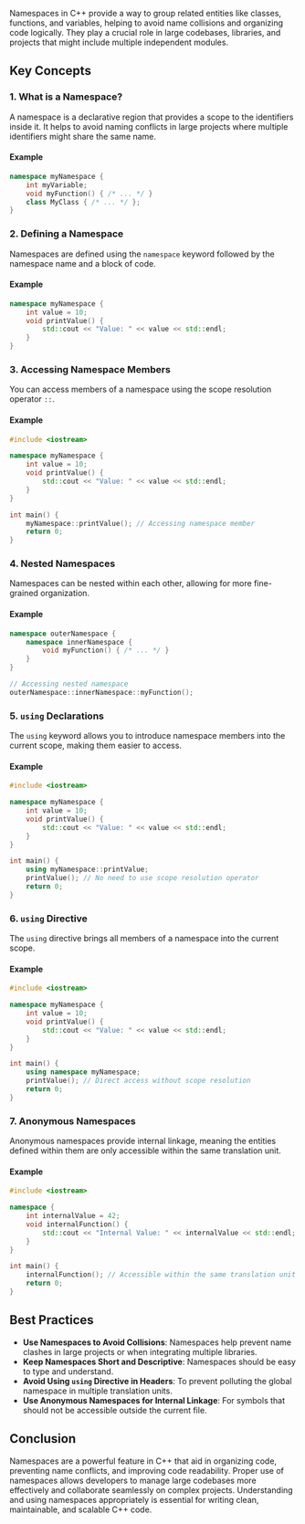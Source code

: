 
Namespaces in C++ provide a way to group related entities like classes, functions, and variables, helping to avoid name collisions and organizing code logically. They play a crucial role in large codebases, libraries, and projects that might include multiple independent modules.

## Key Concepts

### 1. What is a Namespace?

A namespace is a declarative region that provides a scope to the identifiers inside it. It helps to avoid naming conflicts in large projects where multiple identifiers might share the same name.

#### Example

```cpp
namespace myNamespace {
    int myVariable;
    void myFunction() { /* ... */ }
    class MyClass { /* ... */ };
}
```

### 2. Defining a Namespace

Namespaces are defined using the `namespace` keyword followed by the namespace name and a block of code.

#### Example

```cpp
namespace myNamespace {
    int value = 10;
    void printValue() {
        std::cout << "Value: " << value << std::endl;
    }
}
```

### 3. Accessing Namespace Members

You can access members of a namespace using the scope resolution operator `::`.

#### Example

```cpp
#include <iostream>

namespace myNamespace {
    int value = 10;
    void printValue() {
        std::cout << "Value: " << value << std::endl;
    }
}

int main() {
    myNamespace::printValue(); // Accessing namespace member
    return 0;
}
```

### 4. Nested Namespaces

Namespaces can be nested within each other, allowing for more fine-grained organization.

#### Example

```cpp
namespace outerNamespace {
    namespace innerNamespace {
        void myFunction() { /* ... */ }
    }
}

// Accessing nested namespace
outerNamespace::innerNamespace::myFunction();
```

### 5. `using` Declarations

The `using` keyword allows you to introduce namespace members into the current scope, making them easier to access.

#### Example

```cpp
#include <iostream>

namespace myNamespace {
    int value = 10;
    void printValue() {
        std::cout << "Value: " << value << std::endl;
    }
}

int main() {
    using myNamespace::printValue;
    printValue(); // No need to use scope resolution operator
    return 0;
}
```

### 6. `using` Directive

The `using` directive brings all members of a namespace into the current scope.

#### Example

```cpp
#include <iostream>

namespace myNamespace {
    int value = 10;
    void printValue() {
        std::cout << "Value: " << value << std::endl;
    }
}

int main() {
    using namespace myNamespace;
    printValue(); // Direct access without scope resolution
    return 0;
}
```

### 7. Anonymous Namespaces

Anonymous namespaces provide internal linkage, meaning the entities defined within them are only accessible within the same translation unit.

#### Example

```cpp
#include <iostream>

namespace {
    int internalValue = 42;
    void internalFunction() {
        std::cout << "Internal Value: " << internalValue << std::endl;
    }
}

int main() {
    internalFunction(); // Accessible within the same translation unit
    return 0;
}
```

## Best Practices

- **Use Namespaces to Avoid Collisions**: Namespaces help prevent name clashes in large projects or when integrating multiple libraries.
- **Keep Namespaces Short and Descriptive**: Namespaces should be easy to type and understand.
- **Avoid Using `using` Directive in Headers**: To prevent polluting the global namespace in multiple translation units.
- **Use Anonymous Namespaces for Internal Linkage**: For symbols that should not be accessible outside the current file.

## Conclusion

Namespaces are a powerful feature in C++ that aid in organizing code, preventing name conflicts, and improving code readability. Proper use of namespaces allows developers to manage large codebases more effectively and collaborate seamlessly on complex projects. Understanding and using namespaces appropriately is essential for writing clean, maintainable, and scalable C++ code.
